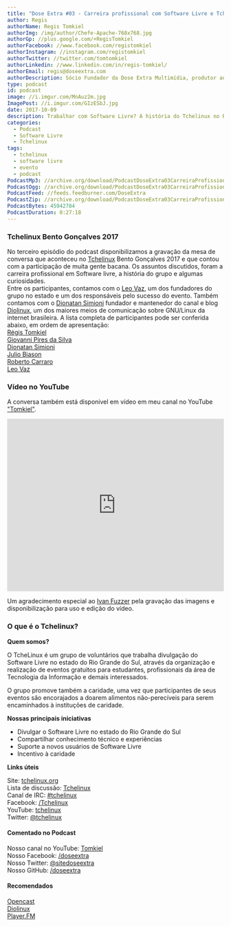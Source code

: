 ```yaml
---
title: "Dose Extra #03 - Carreira profissional com Software Livre e Tchelinux"
author: Regis
authorName: Regis Tomkiel
authorImg: /img/author/Chefe-Apache-768x768.jpg
authorGp: //plus.google.com/+RegisTomkiel
authorFacebook: //www.facebook.com/registomkiel
authorInstagram: //instagram.com/registomkiel
authorTwitter: //twitter.com/tomtomkiel
authorLinkedin: //www.linkedin.com/in/regis-tomkiel/
authorEmail: regis@doseextra.com
authorDescription: Sócio Fundador da Dose Extra Multimídia, produtor audiovisual, desenvolvedor web, podcaster, escritor e quando sobra tempo, coleciona videogames e filmes independentes.
type: podcast
id: podcast
image: //i.imgur.com/MnAuz2m.jpg
ImagePost: //i.imgur.com/GIzESbJ.jpg
date: 2017-10-09
description: Trabalhar com Software Livre? A história do Tchelinux no RS? Ouça a mesa de conversa gravada em Bento Gonçalves.
categories:
  - Podcast
  - Software Livre
  - Tchelinux
tags:
  - tchelinux
  - software livre
  - evento
  - podcast
PodcastMp3: //archive.org/download/PodcastDoseExtra03CarreiraProfissionalSlTchelinux/PodcastDoseExtra03CarreiraProfissionalSlTchelinux.mp3
PodcastOgg: //archive.org/download/PodcastDoseExtra03CarreiraProfissionalSlTchelinux/PodcastDoseExtra03CarreiraProfissionalSlTchelinux.ogg
PodcastFeed: //feeds.feedburner.com/DoseExtra
PodcastZip: //archive.org/download/PodcastDoseExtra03CarreiraProfissionalSlTchelinux/PodcastDoseExtra03CarreiraProfissionalSlTchelinux.zip
PodcastBytes: 45942784 
PodcastDuration: 0:27:18
---
```


### Tchelinux Bento Gonçalves 2017
No terceiro episódio do podcast disponibilizamos a gravação da mesa de conversa que aconteceu no [Tchelinux](https://bento.tchelinux.org "Tchelinux Bento Gonçalves 2017") Bento Gonçalves 2017 e que contou com a participação de muita gente bacana. Os assuntos discutidos, foram a carreira profissional em Software livre, a história do grupo e algumas curiosidades.  
Entre os participantes, contamos com o [Leo Vaz](https://www.facebook.com/lmvaz), um dos fundadores do grupo no estado e um dos responsáveis pelo sucesso do evento. Também contamos com o [Dionatan Simioni](https://www.youtube.com/user/Diolinux) fundador e mantenedor do canal e blog [Diolinux](https://www.youtube.com/user/Diolinux "Canal Diolinux"), um dos maiores meios de comunicação sobre GNU/Linux da internet brasileira.
A lista completa de participantes pode ser conferida abaixo, em ordem de apresentação:  
[Régis Tomkiel](//twitter.com/tomtomkiel)  
[Giovanni Pires da Silva](https://www.facebook.com/giovannipds)  
[Dionatan Simioni](https://www.facebook.com/dionatan.vs)  
[Julio Biason](https://www.facebook.com/julio.biason)   
[Roberto Carraro](https://www.facebook.com/roberto.carraro.982)  
[Leo Vaz](https://www.facebook.com/lmvaz)  


### Vídeo no YouTube
A conversa também está disponivel em vídeo em meu canal no YouTube ["Tomkiel"](https://www.youtube.com/channel/UC5Zz7kecrmtYZSKCS79_-Wg?view_as=subscriber "Tomkiel no YouTube").  

<iframe width="100%" height="400px" src="https://www.youtube.com/embed/GiRiSrSbQng" frameborder="0" allowfullscreen></iframe>  

   

Um agradecimento especial ao [Ivan Fuzzer](https://www.facebook.com/ivanbrasil "Ivan Fuzzer") pela gravação das imagens e disponibilização para uso e edição do vídeo.  

### O que é o Tchelinux?

**Quem somos?**

O TcheLinux é um grupo de voluntários que trabalha divulgação do Software Livre no estado do Rio Grande do Sul, através da organização e realização de eventos gratuitos para estudantes, profissionais da área de Tecnologia da Informação e demais interessados.

O grupo promove também a caridade, uma vez que participantes de seus eventos são encorajados a doarem alimentos não-perecíveis para serem encaminhados à instituções de caridade.


**Nossas principais iniciativas**

- Divulgar o Software Livre no estado do Rio Grande do Sul
- Compartilhar conhecimento técnico e experiências
- Suporte a novos usuários de Software Livre
- Incentivo à caridade

**Links úteis**  

Site: [tchelinux.org](https://tchelinux.org)  
Lista de discussão: [Tchelinux](https://groups.google.com/forum/#!forum/tchelinux)  
Canal de IRC: [#tchelinux](http://freenode.net/)  
Facebook: [/Tchelinux](https://facebook.com/tchelinux)  
YouTube: [tchelinux](https://www.youtube.com/channel/UChibAixACm-r5NZVgr53QbA)  
Twitter: [@tchelinux](https://twitter.com/tchelinux)  


#### Comentado no Podcast
Nosso canal no YouTube: [Tomkiel](YouTube)   
Nosso Facebook: [/doseextra](//facebook.com/doseextra)    
Nosso Twitter: [@sitedoseextra](//twitter.com/sitedoseextra)    
Nosso GitHub: [/doseextra](//github.com/doseextra)    


#### Recomendados
[Opencast](http://tecnologiaaberta.com.br/category/opencast/ "Podcast Tecnologia Aberta")    
[Diolinux](http://www.diolinux.com.br/ "Blog Diolinux")  
[Player.FM](https://play.google.com/store/apps/details?id=fm.player&hl=pt "Podcast Player - Grátis")